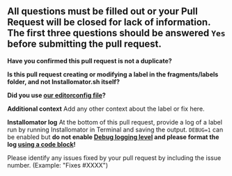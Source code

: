 All questions must be filled out or your Pull Request will be closed for lack of information. The first three questions should be answered `Yes` before submitting the pull request.
---
**Have you confirmed this pull request is not a duplicate?**

**Is this pull request creating or modifying a label in the fragments/labels folder, and not Installomator.sh itself?**

**Did you use [our editorconfig file](https://github.com/Installomator/Installomator/wiki/Contributing-to-Installomator)?**

**Additional context** Add any other context about the label or fix here.

**Installomator log** At the bottom of this pull request, provide a log of a label run by running Installomator in Terminal and saving the output. `DEBUG=1` can be enabled but **do not enable [Debug logging level](https://github.com/Installomator/Installomator/wiki/Configuration-and-Variables#logging-level) and please format the log [using a code block](https://docs.github.com/en/get-started/writing-on-github/working-with-advanced-formatting/creating-and-highlighting-code-blocks#fenced-code-blocks)!**

Please identify any issues fixed by your pull request by including the issue number. (Example: "Fixes #XXXX")
